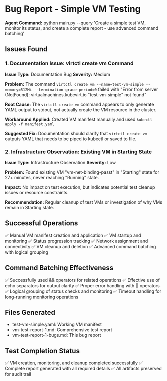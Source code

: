 # Bug Report - Simple VM Testing

**Agent Command:** python main.py --query 'Create a simple test VM, monitor its status, and create a complete report - use advanced command batching'

## Issues Found

### 1. Documentation Issue: virtctl create vm Command
**Issue Type:** Documentation Bug
**Severity:** Medium

**Problem:** 
The command `virtctl create vm --name=test-vm-simple --memory=512Mi --termination-grace-period=0` failed with "Error from server (NotFound): virtualmachines.kubevirt.io "test-vm-simple" not found"

**Root Cause:**
The `virtctl create vm` command appears to only generate YAML output to stdout, not actually create the VM resource in the cluster.

**Workaround Applied:**
Created VM manifest manually and used `kubectl apply -f manifest.yaml`

**Suggested Fix:**
Documentation should clarify that `virtctl create vm` outputs YAML that needs to be piped to kubectl or saved to file.

### 2. Infrastructure Observation: Existing VM in Starting State
**Issue Type:** Infrastructure Observation
**Severity:** Low

**Problem:**
Found existing VM "vm-net-binding-passt" in "Starting" state for 27+ minutes, never reaching "Running" state.

**Impact:**
No impact on test execution, but indicates potential test cleanup issues or resource constraints.

**Recommendation:**
Regular cleanup of test VMs or investigation of why VMs remain in Starting state.

## Successful Operations
✅ Manual VM manifest creation and application
✅ VM startup and monitoring
✅ Status progression tracking
✅ Network assignment and connectivity
✅ VM cleanup and deletion
✅ Advanced command batching with logical grouping

## Command Batching Effectiveness
✅ Successfully used && operators for related operations
✅ Effective use of echo separators for output clarity
✅ Proper error handling with || operators
✅ Logical grouping of status checks and monitoring
✅ Timeout handling for long-running monitoring operations

## Files Generated
- test-vm-simple.yaml: Working VM manifest
- vm-test-report-1.md: Comprehensive test report
- vm-test-report-1-bugs.md: This bug report

## Test Completion Status
✅ VM creation, monitoring, and cleanup completed successfully
✅ Complete report generated with all required details
✅ All artifacts preserved for audit trail
